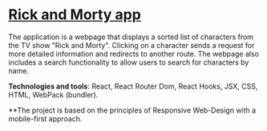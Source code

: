 # [Rick and Morty app](https://dimahryhorchuk.github.io)

The application is a webpage that displays a sorted list of characters from the TV show "Rick and Morty". Clicking on a character sends a request for more detailed information and redirects to another route. The webpage also includes a search functionality to allow users to search for characters by name.

**Technologies and tools**: React, React Router Dom, React Hooks, JSX, CSS, HTML, WebPack (bundler).

**The project is based on the principles of Responsive Web-Design with a mobile-first approach.


